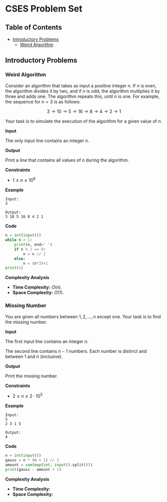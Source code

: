 # CSES Problem Set <!-- omit in toc -->

## Table of Contents <!-- omit in toc -->

- [Introductory Problems](#introductory-problems)
  - [Weird Algorithm](#weird-algorithm)

## Introductory Problems

### Weird Algorithm

Consider an algorithm that takes as input a positive integer $`n`$. If $`n`$ is even, the algorithm divides it by two, and if $`n`$ is odd, the algorithm multiplies it by three and adds one. The algorithm repeats this, until $`n`$ is one. For example, the sequence for $`n=3`$ is as follows:

```math
3 \rightarrow 10 \rightarrow 5 \rightarrow 16 \rightarrow 8 \rightarrow 4 \rightarrow 2 \rightarrow 1
```

Your task is to simulate the execution of the algorithm for a given value of $n$.

**Input**

The only input line contains an integer $`n`$.

**Output**

Print a line that contains all values of $`n`$ during the algorithm.

**Constraints**

- $`1 \leq n \leq 10^6`$

**Example**

```text
Input:
3

Output:
3 10 5 16 8 4 2 1
```

**Code**

```python
n = int(input())
while n > 1:
    print(n, end=' ')
    if n % 2 == 0:
        n = n // 2
    else:
        n = (n*3)+1
print(1)
```

**Complexity Analysis**

- **Time Complexity:** $`O(n).`$
- **Space Complexity:** $`O(1).`$

### Missing Number

You are given all numbers between $`1,2,…,n`$ except one. Your task is to find the missing number.

**Input**

The first input line contains an integer $`n`$.

The second line contains $`n−1`$ numbers. Each number is distinct and between $`1`$ and $`n`$ (inclusive).

**Output**

Print the missing number.

**Constraints**

- $`2 \leq n \leq 2 \cdot 10^5`$

**Example**

```text
Input:
5
2 3 1 5

Output:
4
```

**Code**

```python
n = int(input())
gauss = n * (n + 1) // 2
amount = sum(map(int, input().split()))
print(gauss - amount + 1)
```

**Complexity Analysis**

- **Time Complexity:**
- **Space Complexity:**
